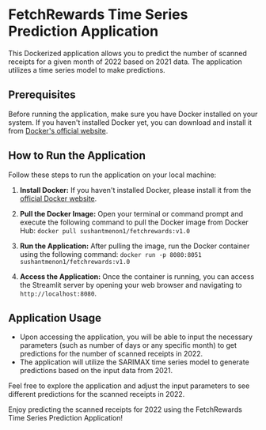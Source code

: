 # FetchRewards Time Series Prediction Application

This Dockerized application allows you to predict the number of scanned receipts for a given month of 2022 based on 2021 data. The application utilizes a time series model to make predictions.

## Prerequisites
Before running the application, make sure you have Docker installed on your system. If you haven't installed Docker yet, you can download and install it from [Docker's official website](https://www.docker.com/get-started).

## How to Run the Application
Follow these steps to run the application on your local machine:

1. **Install Docker:**
   If you haven't installed Docker, please install it from the [official Docker website](https://www.docker.com/get-started).

2. **Pull the Docker Image:**
   Open your terminal or command prompt and execute the following command to pull the Docker image from Docker Hub:
   `docker pull sushantmenon1/fetchrewards:v1.0`

4. **Run the Application:**
After pulling the image, run the Docker container using the following command:
`docker run -p 8080:8051 sushantmenon1/fetchrewards:v1.0`

6. **Access the Application:**
Once the container is running, you can access the Streamlit server by opening your web browser and navigating to `http://localhost:8080`.

## Application Usage
- Upon accessing the application, you will be able to input the necessary parameters (such as number of days or any specific month) to get predictions for the number of scanned receipts in 2022.
- The application will utilize the SARIMAX time series model to generate predictions based on the input data from 2021.

Feel free to explore the application and adjust the input parameters to see different predictions for the scanned receipts in 2022.

Enjoy predicting the scanned receipts for 2022 using the FetchRewards Time Series Prediction Application!
